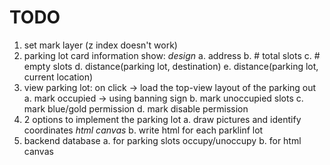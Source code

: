 # TODO
1. set mark layer (z index doesn't work)
2. parking lot card information show: *design*
a. address
b. # total slots
c. # empty slots
d. distance(parking lot, destination)
e. distance(parking lot, current location)
3. view parking lot: on click -> load the top-view layout of the parking out
a. mark occupied -> using banning sign
b. mark unoccupied slots
c. mark blue/gold permission
d. mark disable permission
4. 2 options to implement the parking lot
a. draw pictures and identify coordinates *html canvas*
b. write html for each parklinf lot
5. backend database
a. for parking slots occupy/unoccupy
b. for html canvas
